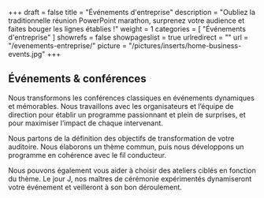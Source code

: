 +++
draft 			= false
title 			= "Événements d'entreprise"
description		= "Oubliez la traditionnelle réunion PowerPoint marathon, surprenez votre audience et faites bouger les lignes établies !"
weight			= 1
categories		= [ "Événements d'entreprise" ]
showrefs		= false
showpageslist	= true
urlredirect		= ""
url 				= "/evenements-entreprise/"
picture			= "/pictures/inserts/home-business-events.jpg"
+++

## Événements & conférences

Nous transformons les conférences classiques en événements dynamiques et mémorables. Nous travaillons avec les organisateurs et l’équipe de direction pour établir un programme passionnant et plein de surprises, et pour maximiser l’impact de chaque intervenant.

Nous partons de la définition des objectifs de transformation de votre auditoire. Nous élaborons un thème commun, puis nous développons un programme en cohérence avec le fil conducteur. 

Nous pouvons également vous aider à choisir des ateliers ciblés en fonction du thème.
Le jour J, nos maîtres de cérémonie expérimentés dynamiseront votre événement et veilleront à son bon déroulement.